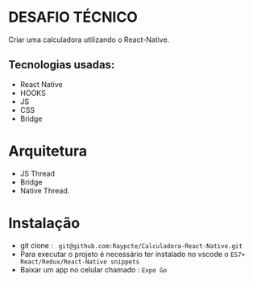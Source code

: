 # DESAFIO TÉCNICO
 
 Criar uma calculadora utilizando o React-Native.
 
 ## Tecnologias usadas:
 
 - React Native
 - HOOKS
 - JS
 - CSS
 - Bridge
 
 # Arquitetura
 
 - JS Thread
 - Bridge
 - Native Thread.
 
 # Instalação
 
 - git clone : `  git@github.com:Raypcte/Calculadora-React-Native.git `
 - Para executar o projeto é necessário ter instalado no vscode o ` ES7+ React/Redux/React-Native snippets `
 - Baixar um app no celular chamado : `Expo Go `
